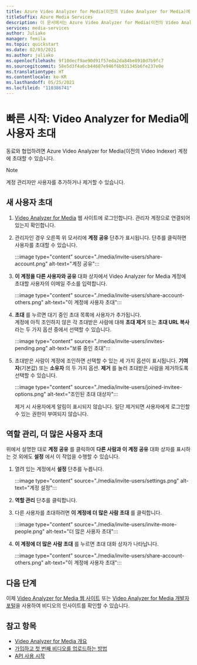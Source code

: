 ```yaml
---
title: Azure Video Analyzer for Media(이전의 Video Analyzer for Media)에 사용자 초대 - Azure
titleSuffix: Azure Media Services
description: 이 문서에서는 Azure Video Analyzer for Media(이전의 Video Analyzer for Media)에 사용자를 초대하는 방법을 보여줍니다.
services: media-services
author: Juliako
manager: femila
ms.topic: quickstart
ms.date: 02/03/2021
ms.author: juliako
ms.openlocfilehash: 9f10decf9ae90d91f57eda2da84be8910d7b9fc7
ms.sourcegitcommit: 58e5d3f4a6cb44607e946f6b931345b6fe237e0e
ms.translationtype: HT
ms.contentlocale: ko-KR
ms.lasthandoff: 05/25/2021
ms.locfileid: "110386741"
---
```

# <a name="quickstart-invite-users-to-video-analyzer-for-media"></a>빠른 시작: Video Analyzer for Media에 사용자 초대

동료와 협업하려면 Azure Video Analyzer for Media(이전의 Video Indexer) 계정에 초대할 수 있습니다. 

> [!NOTE]
> 계정 관리자만 사용자를 추가하거나 제거할 수 있습니다.

## <a name="invite-new-users"></a>새 사용자 초대

1. [Video Analyzer for Media](https://www.videoindexer.ai/) 웹 사이트에 로그인합니다. 관리자 계정으로 연결되어 있는지 확인합니다.
1. 관리자인 경우 오른쪽 위 모서리에 **계정 공유** 단추가 표시됩니다. 단추를 클릭하면 사용자를 초대할 수 있습니다. 

    :::image type="content" source="./media/invite-users/share-account.png" alt-text="계정 공유":::
1. **이 계정을 다른 사용자와 공유** 대화 상자에서 Video Analyzer for Media 계정에 초대할 사용자의 이메일 주소를 입력합니다.

    :::image type="content" source="./media/invite-users/share-account-others.png" alt-text="이 계정에 사용자 초대":::  
1. **초대** 를 누르면 대기 중인 초대 목록에 사용자가 추가됩니다. <br/>계정에 아직 조인하지 않은 각 초대받은 사람에 대해 **초대 제거** 또는 **초대 URL 복사** 라는 두 가지 옵션 중에서 선택할 수 있습니다.

    :::image type="content" source="./media/invite-users/invites-pending.png" alt-text="보류 중인 초대":::  
1. 초대받은 사람이 계정에 조인하면 선택할 수 있는 세 가지 옵션이 표시됩니다. **기여자**(기본값) 또는 **소유자** 의 두 가지 옵션. **제거** 를 눌러 초대받은 사람을 제거하도록 선택할 수 있습니다.

    :::image type="content" source="./media/invite-users/joined-invitee-options.png" alt-text="조인된 초대 대상자":::  

    제거 시 사용자에게 알림이 표시되지 않습니다. 일단 제거되면 사용자에게 로그인할 수 있는 권한이 부여되지 않습니다.

## <a name="manage-roles-invite-more-users"></a>역할 관리, 더 많은 사용자 초대

위에서 설명한 대로 **계정 공유** 를 클릭하여 **다른 사람과 이 계정 공유** 대화 상자를 표시하는 것 외에도 **설정** 에서 이 작업을 수행할 수 있습니다.

1. 열려 있는 계정에서 **설정** 단추를 누릅니다. 

    :::image type="content" source="./media/invite-users/settings.png" alt-text="계정 설정":::  
1. **역할 관리** 단추를 클릭합니다.
1. 다른 사용자를 초대하려면 **이 계정에 더 많은 사람 초대** 를 클릭합니다.

    :::image type="content" source="./media/invite-users/invite-more-people.png" alt-text="더 많은 사용자 초대":::  
1. **이 계정에 더 많은 사람 초대** 를 누르면 초대 대화 상자가 나타납니다.
 
    :::image type="content" source="./media/invite-users/share-account-others.png" alt-text="이 계정에 사용자 초대":::  

## <a name="next-steps"></a>다음 단계

이제 [Video Analyzer for Media 웹 사이트](video-indexer-view-edit.md) 또는 [Video Analyzer for Media 개발자 포털](video-indexer-use-apis.md)을 사용하여 비디오의 인사이트를 확인할 수 있습니다.

## <a name="see-also"></a>참고 항목

- [Video Analyzer for Media 개요](video-indexer-overview.md)
- [가입하고 첫 번째 비디오를 업로드하는 방법](video-indexer-get-started.md)
- [API 사용 시작](video-indexer-use-apis.md)
